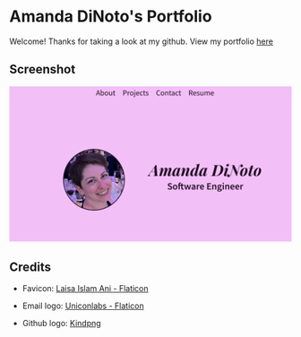 # Amanda DiNoto's Portfolio

Welcome! Thanks for taking a look at my github. View my portfolio [here](https://amanda-dinoto.netlify.app/)

## Screenshot
![Portfolio Screenshot](src/assets/portfolio-screenshot.png)

## Credits

- Favicon: [Laisa Islam Ani - Flaticon](https://www.flaticon.com/authors/laisa-islam-ani)

- Email logo: [Uniconlabs - Flaticon](https://www.flaticon.com/authors/uniconlabs)

- Github logo: [Kindpng](https://www.kindpng.com/imgv/wooobw_free-files-github-github-white-logo-png-transparent/)
